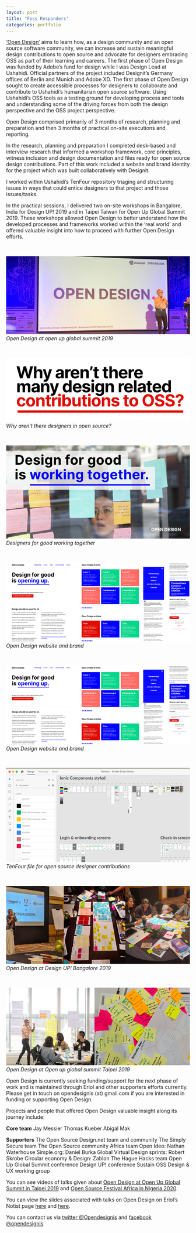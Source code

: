 ```yaml
---
layout: post
title: "Foss Responders"
categories: portfolio
---
```


[‘Open Design’](https://github.com/Erioldoesdesign/opendesign) aims to learn how, as a design community and an open source software community, we can increase and sustain meaningful design contributions to open source and advocate for designers embracing OSS as part of their learning and careers.
The first phase of Open Design was funded by Adobe’s fund for design while I was Design Lead at Ushahidi. Official partners of the project included Designit’s Germany offices of Berlin and Munich and Adobe XD.
The first phase of Open Design sought to create accessible processes for designers to collaborate and contribute to Ushahidi’s humanitarian open source software. Using Ushahidi’s OSS tools as a testing ground for developing process and tools and understanding some of the driving forces from both the design perspective and the OSS project perspective.

Open Design comprised primarily of 3 months of research, planning and preparation and then 3 months of practical on-site executions and reporting.

In the research, planning and preparation I completed desk-based and interview research that informed a workshop framework, core principles, witness inclusion and design documentation and files ready for open source design contributions. Part of this work included a website and brand identity for the project which was built collaboratively with Designit.

I worked within Ushahidi’s TenFour repository triaging and structuring issues in ways that could entice designers to that project and those issues/tasks.

In the practical sessions, I delivered two on-site workshops in Bangalore, India for Design UP! 2019 and in Taipei Taiwan for Open Up Global Summit 2019. These workshops allowed Open Design to better understand how the developed processes and frameworks worked within the ‘real world’ and offered valuable insight into how to proceed with further Open Design efforts.

<br />

![Open Design at open up global summit 2019](https://github.com/Erioldoesdesign/erioldoesdesign.github.io/blob/master/images/OD-1.png?raw=true "Open Design at open up global summit 2019")
*Open Design at open up global summit 2019*

<br />

![Why aren’t there designers in open source](https://github.com/Erioldoesdesign/erioldoesdesign.github.io/blob/master/images/OD-3.png?raw=true "Why aren’t there designers in open source?")
*Why aren’t there designers in open source?*

<br />

![Designers for good working together](https://github.com/Erioldoesdesign/erioldoesdesign.github.io/blob/master/images/OD-4.png?raw=true "Designers for good working together")
*Designers for good working together*

<br />

![Open Design website and brand](https://github.com/Erioldoesdesign/erioldoesdesign.github.io/blob/master/images/OD-6.png?raw=true "Open Design website and brand")
*Open Design website and brand*

<br />

![Open Design website and brand](https://github.com/Erioldoesdesign/erioldoesdesign.github.io/blob/master/images/OD-6.png?raw=true "Open Design website and brand")
*Open Design website and brand*

<br />

![TenFour file for open source designer contributions](https://github.com/Erioldoesdesign/erioldoesdesign.github.io/blob/master/images/OD-2.png?raw=true "TenFour file for open source designer contributions")
*TenFour file for open source designer contributions*

<br />

![Open Design at Design UP! Bangalore 2019](https://github.com/Erioldoesdesign/erioldoesdesign.github.io/blob/master/images/OD-7.png?raw=true "Open Design at Design UP! Bangalore 2019")
*Open Design at Design UP! Bangalore 2019*

<br />

![Open Design at Open up global summit Taipei 2019](https://github.com/Erioldoesdesign/erioldoesdesign.github.io/blob/master/images/OD-8.png?raw=true "Open Design at Open up global summit Taipei 2019")
*Open Design at Open up global summit Taipei 2019*


Open Design is currently seeking funding/support for the next phase of work and is maintained through Eriol and other supporters efforts currently. Please get in touch on opendesignis (at) gmail.com if you are interested in funding or supporting Open Design.

Projects and people that offered Open Design valuable insight along its journey include:

**Core team**
Jay Messier
Thomas Kueber
Abigal Mak

**Supporters**
The Open Source Design.net team and community
The Simply Secure team
The Open Source community Africa team
Open Ideo: Nathan Waterhouse
Simple.org: Daniel Burka
Global Virtual Design sprints: Robert Skrobe
Circular economy & Design: Zablon
The Hague Hacks team
Open Up Global Summit conference
Design UP! conference
Sustain OSS Design & UX working group

You can see videos of talks given about [Open Design at Open Up Global Summit in Taipei 2019](https://www.youtube.com/watch?v=4-jzxd9CjYQ&list=PLwz4EueITgvmJzrNWbGkAMeDVLlOWQuch&index=2&t=252s) and [Open Source Festival Africa in Nigeria 2020](https://www.youtube.com/watch?v=U6xa0z8Iz24&t=915s).

You can view the slides associated with talks on Open Design on Eriol’s Notist page [here](https://noti.st/eriolfox/vbZupO/design-contributions-to-oss-learnings-from-the-open-design-project-at-ushahidi-structuring-in-person-and-remote-workshops-for-open-source-design-contributions) and [here](https://noti.st/eriolfox/E0Yger/design-contributions-to-oss-learnings-from-the-open-design-workshops-project).

You can contact us via [twitter @Opendesignis](https://twitter.com/opendesignis) and [facebook @opendesignis](https://www.facebook.com/OpenDesignIs/)
